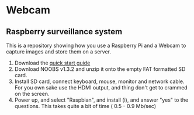 Webcam
======

## Raspberry surveillance system

This is a repository showing how you use a Raspberry Pi and a Webcam to capture images and store them on a server.

1. Download the [quick start guide](http://www.raspberrypi.org/wp-content/uploads/2012/04/quick-start-guide-v2_1.pdf)
2. Download NOOBS v1.3.2 and unzip it onto the empty FAT formatted SD card.
3. Install SD card, connect keyboard, mouse, monitor and network cable.
For you own sake use the HDMI output, and thing don't get to crammed on the screen.
4. Power up, and select "Raspbian", and install (i), and answer "yes" to the questions.
This takes quite a bit of time ( 0.5 - 0.9 Mb/sec)


